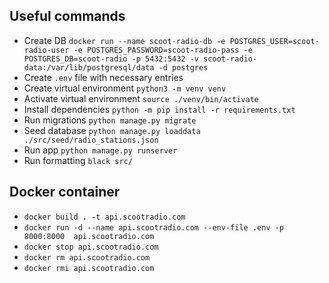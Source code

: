 ## Useful commands
- Create DB `docker run --name scoot-radio-db -e POSTGRES_USER=scoot-radio-user -e POSTGRES_PASSWORD=scoot-radio-pass -e POSTGRES_DB=scoot-radio -p 5432:5432 -v scoot-radio-data:/var/lib/postgresql/data -d postgres`
- Create `.env` file with necessary entries 
- Create virtual environment `python3 -m venv venv`
- Activate virtual environment `source ./venv/bin/activate`
- Install dependencies `python -m pip install -r requirements.txt`
- Run migrations `python manage.py migrate`
- Seed database `python manage.py loaddata ./src/seed/radio_stations.json`
- Run app `python manage.py runserver`
- Run formatting `black src/`


## Docker container
- `docker build . -t api.scootradio.com`
- `docker run -d --name api.scootradio.com --env-file .env -p 8000:8000  api.scootradio.com`
- `docker stop api.scootradio.com`
- `docker rm api.scootradio.com`
- `docker rmi api.scootradio.com`
